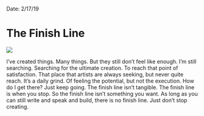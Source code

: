 
Date: 2/17/19

# The Finish Line

![](https://i.imgur.com/knsVsDc.jpg)

I’ve created things. Many things. But they still don’t feel like enough. I’m still searching. Searching for the ultimate creation. To reach that point of satisfaction. That place that artists are always seeking, but never quite reach. It’s a daily grind. Of feeling the potential, but not the execution. How do I get there? Just keep going. The finish line isn’t tangible. The finish line is when you stop. So the finish line isn’t something you want. As long as you can still write and speak and build, there is no finish line. Just don’t stop creating.